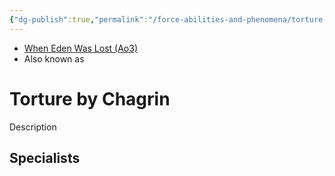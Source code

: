 ```yaml
---
{"dg-publish":true,"permalink":"/force-abilities-and-phenomena/torture-by-chagrin/","tags":["light dark universal","control sense alter","mind","forcepower"]}
---
```


- [When Eden Was Lost (Ao3)](https://archiveofourown.org/works/19334440/chapters/45992584)
- Also known as 

# Torture by Chagrin
Description

**Specialists**
- 